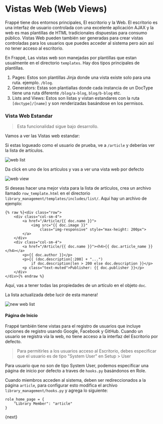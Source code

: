 # Vistas Web (Web Views)

Frappé tiene dos entornos principales, El escritorio y la Web. El escritorio es una interfaz de usuario controlada con una excelente aplicación AJAX y la web es mas plantillas de HTML tradicionales dispuestas para consumo público. Vistas Web pueden también ser generadas para crear vistas controladas para los usuarios que puedes acceder al sistema pero aún así no tener acceso al escritorio.

En Frappé, Las vistas web son manejadas por plantillas que estan usualmente en el directorio `templates`. Hay dos tipos principales de plantillas.

1. Pages: Estos son plantillas Jinja donde una vista existe solo para una ruta. ejemplo. `/blog`.
2. Generators: Estas son plantiallas donde cada instancia de un DocType tiene una ruta diferente `/blog/a-blog`, `blog/b-blog` etc.
3. Lists and Views: Estos son listas y vistan estandares con la ruta `[doctype]/[name]` y son renderizadas basándose en los permisos.

### Vista Web Estandar

> Esta funcionalidad sigue bajo desarrollo.

Vamos a ver las Vistas web estandar:

Si estas logueado como el usuario de prueba, ve a `/article` y deberías ver la lista de artículos.

<img class="screenshot" alt="web list" src="/assets/frappe_docs/assets/img/web-list.png">

Da click en uno de los artículos y vas a ver una vista web por defecto

<img class="screenshot" alt="web view" src="/assets/frappe_docs/assets/img/web-view.png">

Si deseas hacer una mejor vista para la lista de artículos, crea un archivo llamado `row_template.html` en el directorio `library_management/templates/includes/list/`.
 Aquí hay un archivo de ejemplo:

	{% raw %}<div class="row">
		<div class="col-sm-4">
			<a href="/Article/{{ doc.name }}">
				<img src="{{ doc.image }}"
					class="img-responsive" style="max-height: 200px">
			</a>
		</div>
		<div class="col-sm-4">
			<a href="/Article/{{ doc.name }}"><h4>{{ doc.article_name }}</h4></a>
			<p>{{ doc.author }}</p>
			<p>{{ (doc.description[:200] + "...")
				if doc.description|len > 200 else doc.description }}</p>
			<p class="text-muted">Publisher: {{ doc.publisher }}</p>
		</div>
	</div>{% endraw %}

Aquí, vas a tener todas las propiedades de un artículo en el objeto `doc`.

La lista actualizada debe lucir de esta manera!

<img class="screenshot" alt="new web list" src="/assets/frappe_docs/assets/img/web-list-new.png">

#### Página de Inicio

Frappé también tiene vistas para el registro de usuarios que incluye opciones de registro usando Google, Facebook y GitHub. Cuando un usuario se registra vía la web, no tiene acceso a la interfaz del Escritorio por defecto.

> Para permitirles a los usuarios acceso al Escritorio, debes especificar que el usuario es de tipo "System User" en Setup > User

Para usuario que no son de tipo System User, podemos especificar una página de inicio por defecto a traves de `hooks.py` basándonos en Role.

Cuando miembros acceden al sistema, deben ser redireccionados a la página `article`, para configurar esto modifica el archivo `library_management/hooks.py` y agrega lo siguiente:

	role_home_page = {
		"Library Member": "article"
	}

{next}
